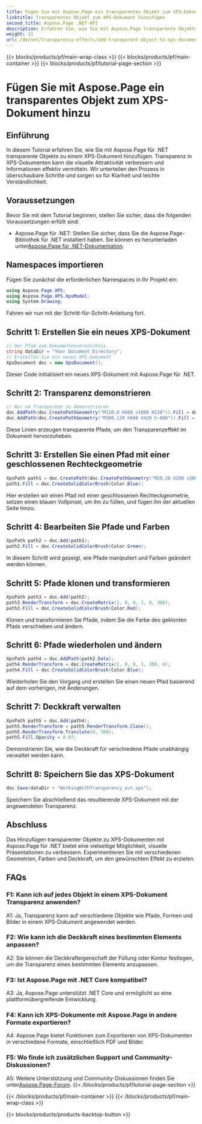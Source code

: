 ```yaml
---
title: Fügen Sie mit Aspose.Page ein transparentes Objekt zum XPS-Dokument hinzu
linktitle: Transparentes Objekt zum XPS-Dokument hinzufügen
second_title: Aspose.Page .NET-API
description: Erfahren Sie, wie Sie mit Aspose.Page transparente Objekte zu XPS-Dokumenten in .NET hinzufügen. Verbessern Sie die visuelle Attraktivität mit einer Schritt-für-Schritt-Anleitung.
weight: 11
url: /de/net/transparency-effects/add-transparent-object-to-xps-document/
---
```


{{< blocks/products/pf/main-wrap-class >}}
{{< blocks/products/pf/main-container >}}
{{< blocks/products/pf/tutorial-page-section >}}

# Fügen Sie mit Aspose.Page ein transparentes Objekt zum XPS-Dokument hinzu

## Einführung

In diesem Tutorial erfahren Sie, wie Sie mit Aspose.Page für .NET transparente Objekte zu einem XPS-Dokument hinzufügen. Transparenz in XPS-Dokumenten kann die visuelle Attraktivität verbessern und Informationen effektiv vermitteln. Wir unterteilen den Prozess in überschaubare Schritte und sorgen so für Klarheit und leichte Verständlichkeit.

## Voraussetzungen

Bevor Sie mit dem Tutorial beginnen, stellen Sie sicher, dass die folgenden Voraussetzungen erfüllt sind:

-  Aspose.Page für .NET: Stellen Sie sicher, dass Sie die Aspose.Page-Bibliothek für .NET installiert haben. Sie können es herunterladen unter[Aspose.Page für .NET-Dokumentation](https://reference.aspose.com/page/net/).

## Namespaces importieren

Fügen Sie zunächst die erforderlichen Namespaces in Ihr Projekt ein:

```csharp
using Aspose.Page.XPS;
using Aspose.Page.XPS.XpsModel;
using System.Drawing;
```

Fahren wir nun mit der Schritt-für-Schritt-Anleitung fort.

## Schritt 1: Erstellen Sie ein neues XPS-Dokument

```csharp
// Der Pfad zum Dokumentenverzeichnis.
string dataDir = "Your Document Directory";
// Erstellen Sie ein neues XPS-Dokument
XpsDocument doc = new XpsDocument();
```

Dieser Code initialisiert ein neues XPS-Dokument mit Aspose.Page für .NET.

## Schritt 2: Transparenz demonstrieren

```csharp
// Nur um Transparenz zu demonstrieren
doc.AddPath(doc.CreatePathGeometry("M120,0 H400 v1000 H120")).Fill = doc.CreateSolidColorBrush(Color.Gray);
doc.AddPath(doc.CreatePathGeometry("M300,120 h600 V420 h-600")).Fill = doc.CreateSolidColorBrush(Color.Gray);
```

Diese Linien erzeugen transparente Pfade, um den Transparenzeffekt im Dokument hervorzuheben.

## Schritt 3: Erstellen Sie einen Pfad mit einer geschlossenen Rechteckgeometrie

```csharp
XpsPath path1 = doc.CreatePath(doc.CreatePathGeometry("M20,20 h200 v200 h-200 z"));
path1.Fill = doc.CreateSolidColorBrush(Color.Blue);
```

Hier erstellen wir einen Pfad mit einer geschlossenen Rechteckgeometrie, setzen einen blauen Vollpinsel, um ihn zu füllen, und fügen ihn der aktuellen Seite hinzu.

## Schritt 4: Bearbeiten Sie Pfade und Farben

```csharp
XpsPath path2 = doc.Add(path1);
path2.Fill = doc.CreateSolidColorBrush(Color.Green);
```

In diesem Schritt wird gezeigt, wie Pfade manipuliert und Farben geändert werden können.

## Schritt 5: Pfade klonen und transformieren

```csharp
XpsPath path3 = doc.Add(path2);
path3.RenderTransform = doc.CreateMatrix(1, 0, 0, 1, 0, 300);
path3.Fill = doc.CreateSolidColorBrush(Color.Red);
```

Klonen und transformieren Sie Pfade, indem Sie die Farbe des geklonten Pfads verschieben und ändern.

## Schritt 6: Pfade wiederholen und ändern

```csharp
XpsPath path4 = doc.AddPath(path2.Data);
path4.RenderTransform = doc.CreateMatrix(1, 0, 0, 1, 300, 0);
path4.Fill = doc.CreateSolidColorBrush(Color.Blue);
```

Wiederholen Sie den Vorgang und erstellen Sie einen neuen Pfad basierend auf dem vorherigen, mit Änderungen.

## Schritt 7: Deckkraft verwalten

```csharp
XpsPath path5 = doc.Add(path4);
path5.RenderTransform = path5.RenderTransform.Clone();
path5.RenderTransform.Translate(0, 300);
path5.Fill.Opacity = 0.8f;
```

Demonstrieren Sie, wie die Deckkraft für verschiedene Pfade unabhängig verwaltet werden kann.

## Schritt 8: Speichern Sie das XPS-Dokument

```csharp
doc.Save(dataDir + "WorkingWithTransparency_out.xps");
```

Speichern Sie abschließend das resultierende XPS-Dokument mit der angewendeten Transparenz.

## Abschluss

Das Hinzufügen transparenter Objekte zu XPS-Dokumenten mit Aspose.Page für .NET bietet eine vielseitige Möglichkeit, visuelle Präsentationen zu verbessern. Experimentieren Sie mit verschiedenen Geometrien, Farben und Deckkraft, um den gewünschten Effekt zu erzielen.

## FAQs

### F1: Kann ich auf jedes Objekt in einem XPS-Dokument Transparenz anwenden?

A1: Ja, Transparenz kann auf verschiedene Objekte wie Pfade, Formen und Bilder in einem XPS-Dokument angewendet werden.

### F2: Wie kann ich die Deckkraft eines bestimmten Elements anpassen?

A2: Sie können die Deckkrafteigenschaft der Füllung oder Kontur festlegen, um die Transparenz eines bestimmten Elements anzupassen.

### F3: Ist Aspose.Page mit .NET Core kompatibel?

A3: Ja, Aspose.Page unterstützt .NET Core und ermöglicht so eine plattformübergreifende Entwicklung.

### F4: Kann ich XPS-Dokumente mit Aspose.Page in andere Formate exportieren?

A4: Aspose.Page bietet Funktionen zum Exportieren von XPS-Dokumenten in verschiedene Formate, einschließlich PDF und Bilder.

### F5: Wo finde ich zusätzlichen Support und Community-Diskussionen?

 A5: Weitere Unterstützung und Community-Diskussionen finden Sie unter[Aspose.Page-Forum](https://forum.aspose.com/c/page/39).
{{< /blocks/products/pf/tutorial-page-section >}}

{{< /blocks/products/pf/main-container >}}
{{< /blocks/products/pf/main-wrap-class >}}

{{< blocks/products/products-backtop-button >}}
